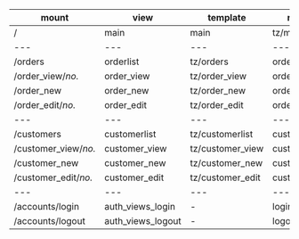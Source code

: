   | mount | view | template | reverse |
  | --- | --- | --- | --- |
  | / | main | main | tz/main | main |
  | --- | --- | --- | --- |
  | /orders | orderlist | tz/orders | orderlist |
  | /order_view/_no._ | order_view | tz/order_view | order_view |
  | /order_new | order_new | tz/order_new | order_new |
  | /order_edit/_no._ | order_edit | tz/order_edit | order_edit |
  | --- | --- | --- | --- |
  | /customers | customerlist | tz/customerlist | customerlist |
  | /customer_view/_no._ | customer_view | tz/customer_view | customer_view |
  | /customer_new | customer_new | tz/customer_new | customer_new |
  | /customer_edit/_no._ | customer_edit | tz/customer_edit | customer_edit |
  | --- | --- | --- | --- |
  | /accounts/login | auth_views_login | - | login |
  | /accounts/logout | auth_views_logout | - | logout |
